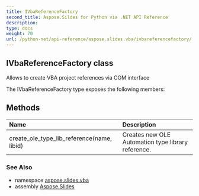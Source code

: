 ```yaml
---
title: IVbaReferenceFactory
second_title: Aspose.Sildes for Python via .NET API Reference
description: 
type: docs
weight: 70
url: /python-net/api-reference/aspose.slides.vba/ivbareferencefactory/
---
```


## IVbaReferenceFactory class

Allows to create VBA project references via COM interface

The IVbaReferenceFactory type exposes the following members:
## Methods
| Name | Description |
| :- | :- |
|create_ole_type_lib_reference(name, libid)|Creates new OLE Automation type library reference.|

### See Also

* namespace [aspose.slides.vba](/slides/python-net/api-reference/aspose.slides.vba/)
* assembly [Aspose.Slides](/slides/python-net/api-reference/)

